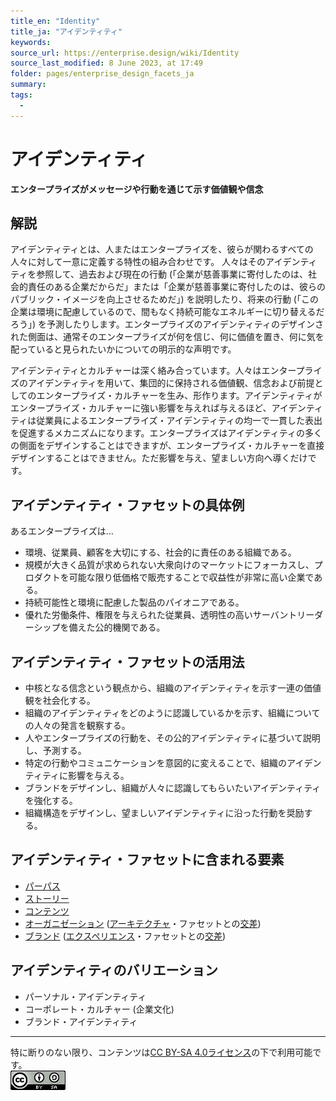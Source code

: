 ```yaml
---
title_en: "Identity"
title_ja: "アイデンティティ"
keywords: 
source_url: https://enterprise.design/wiki/Identity
source_last_modified: 8 June 2023, at 17:49
folder: pages/enterprise_design_facets_ja
summary:
tags: 
  - 
---
```

# アイデンティティ
**エンタープライズがメッセージや行動を通じて示す価値観や信念**

## 解説
アイデンティティとは、人またはエンタープライズを、彼らが関わるすべての人々に対して一意に定義する特性の組み合わせです。 人々はそのアイデンティティを参照して、過去および現在の行動 (「企業が慈善事業に寄付したのは、社会的責任のある企業だからだ」または「企業が慈善事業に寄付したのは、彼らのパブリック・イメージを向上させるためだ」) を説明したり、将来の行動 (「この企業は環境に配慮しているので、間もなく持続可能なエネルギーに切り替えるだろう」) を予測したりします。エンタープライズのアイデンティティのデザインされた側面は、通常そのエンタープライズが何を信じ、何に価値を置き、何に気を配っていると見られたいかについての明示的な声明です。

アイデンティティとカルチャーは深く絡み合っています。人々はエンタープライズのアイデンティティを用いて、集団的に保持される価値観、信念および前提としてのエンタープライズ・カルチャーを生み、形作ります。アイデンティティがエンタープライズ・カルチャーに強い影響を与えれば与えるほど、アイデンティティは従業員によるエンタープライズ・アイデンティティの均一で一貫した表出を促進するメカニズムになります。エンタープライズはアイデンティティの多くの側面をデザインすることはできますが、エンタープライズ・カルチャーを直接デザインすることはできません。ただ影響を与え、望ましい方向へ導くだけです。

## アイデンティティ・ファセットの具体例
あるエンタープライズは…
- 環境、従業員、顧客を大切にする、社会的に責任のある組織である。
- 規模が大きく品質が求められない大衆向けのマーケットにフォーカスし、プロダクトを可能な限り低価格で販売することで収益性が非常に高い企業である。
- 持続可能性と環境に配慮した製品のパイオニアである。
- 優れた労働条件、権限を与えられた従業員、透明性の高いサーバントリーダーシップを備えた公的機関である。

## アイデンティティ・ファセットの活用法
- 中核となる信念という観点から、組織のアイデンティティを示す一連の価値観を社会化する。
- 組織のアイデンティティをどのように認識しているかを示す、組織についての人々の発言を観察する。
- 人やエンタープライズの行動を、その公的アイデンティティに基づいて説明し、予測する。
- 特定の行動やコミュニケーションを意図的に変えることで、組織のアイデンティティに影響を与える。
- ブランドをデザインし、組織が人々に認識してもらいたいアイデンティティを強化する。
- 組織構造をデザインし、望ましいアイデンティティに沿った行動を奨励する。

## アイデンティティ・ファセットに含まれる要素
- [パーパス](/pages/enterprise_elements_ja/facets_and_intersection_elements_ja/_identity/purpose_ja.md)
- [ストーリー](/pages/enterprise_elements_ja/facets_and_intersection_elements_ja/_identity/story_ja.md)
- [コンテンツ](/pages/enterprise_elements_ja/facets_and_intersection_elements_ja/_identity/content_ja.md)
- [オーガニゼーション](/pages/enterprise_elements_ja/facets_and_intersection_elements_ja/_intersection/organization_ja.md) ([アーキテクチャ](/pages/enterprise_design_facets_ja/architecture_ja.md)・ファセットとの[交差](/pages/enterprise_design_facets_ja/intersection_ja.md))
- [ブランド](/pages/enterprise_elements_ja/facets_and_intersection_elements_ja/_intersection/brand_ja.md) ([エクスペリエンス](/pages/enterprise_design_facets_ja/experience_ja.md)・ファセットとの[交差](/pages/enterprise_design_facets_ja/intersection_ja.md))

## アイデンティティのバリエーション
- パーソナル・アイデンティティ
- コーポレート・カルチャー (企業文化)
- ブランド・アイデンティティ

---
特に断りのない限り、コンテンツは[CC BY-SA 4.0ライセンス](/pages/license_ja.md)の下で利用可能です。
<br><a href="/pages/license_ja.md"> <img src="https://github.com/Yoshiyuki-iasa/EDGY23_ja/blob/main/media/cc.png?raw=true" alt="CC logo"></a>
